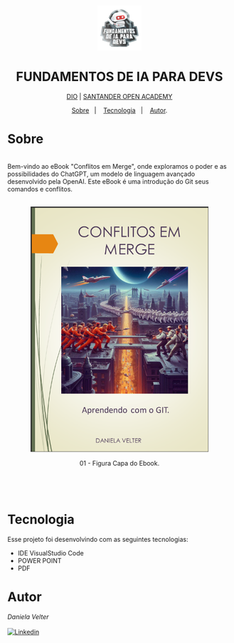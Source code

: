 <div align="center">
<img src="./img/logo.webp" height="100" width="100"></div>
<h1 align="center"> FUNDAMENTOS DE IA PARA DEVS </h1>

<p align="center"> <a href="https://web.dio.me/" target="_blank">DIO</a>  |  <a href="https://app.santanderopenacademy.com" target="_blank">SANTANDER OPEN ACADEMY</a> </p>

<p align="center">
<a href="#sobre">Sobre</a>&nbsp;&nbsp;&nbsp|&nbsp;&nbsp;&nbsp;
<a href="#tecnologia">Tecnologia</a>&nbsp;&nbsp;&nbsp|&nbsp;&nbsp;&nbsp;
<a href="#autor">Autor</a>.</p>

# Sobre

<br>
Bem-vindo ao eBook "Conflitos em Merge", onde exploramos o poder e as possibilidades do ChatGPT, um modelo de linguagem avançado desenvolvido pela OpenAI. Este eBook é uma introdução do Git seus comandos e conflitos.

<br>

<br>
<p align="center">
<img src="./img/capaEbook.png" height="" width="400">
  <br>
      
 </p>
 <p align="center">
    01 - Figura Capa do Ebook.
 </p>
<br>
 </p>
 <br>

# Tecnologia

Esse projeto foi desenvolvindo com as seguintes tecnologias:

- IDE VisualStudio Code
- POWER POINT
- PDF

# Autor

_Daniela Velter_
<br>
<br>
[![Linkedin](https://img.shields.io/badge/DANIELA-0077B5?style=for-the-badge&logo=linkedin&logoColor=white)](https://www.linkedin.com/in/daniela-velter-231485f/)

